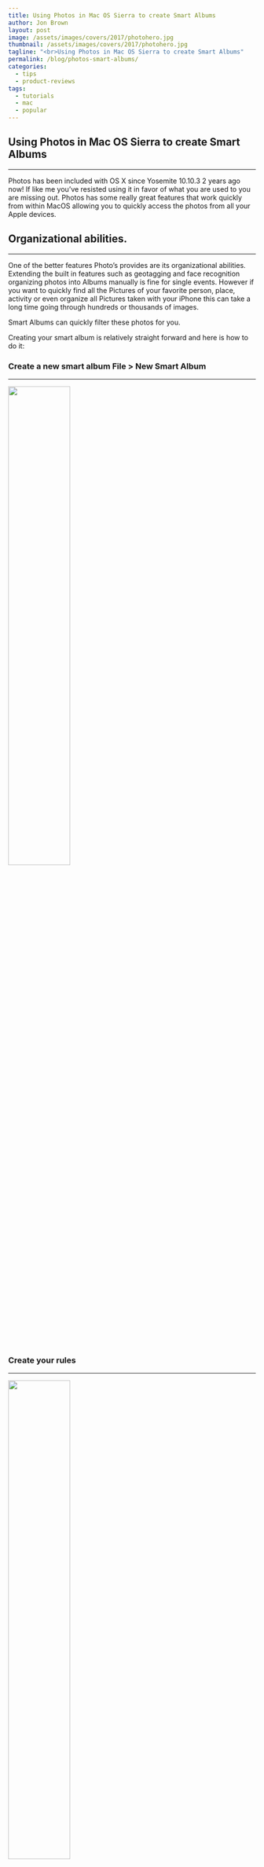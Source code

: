 ```yaml
---
title: Using Photos in Mac OS Sierra to create Smart Albums
author: Jon Brown
layout: post
image: /assets/images/covers/2017/photohero.jpg
thumbnail: /assets/images/covers/2017/photohero.jpg
tagline: "<br>Using Photos in Mac OS Sierra to create Smart Albums"
permalink: /blog/photos-smart-albums/
categories:
  - tips
  - product-reviews
tags:
  - tutorials
  - mac
  - popular
---
```

## Using Photos in Mac OS Sierra to create Smart Albums
---
Photos has been included with OS X since Yosemite 10.10.3 2 years ago now! If like me you’ve resisted using it in favor of what you are used to you are missing out. Photos has some really great features that work quickly from within MacOS allowing you to quickly access the photos from all your Apple devices.

## Organizational abilities.
---
One of the better features Photo’s provides are its organizational abilities. Extending the built in features such as geotagging and face recognition organizing photos into Albums manually is fine for single events.
However if you want to quickly find all the Pictures of your favorite person, place, activity or even organize all Pictures taken with your iPhone this can take a long time going through hundreds or thousands of images.

Smart Albums can quickly filter these photos for you.

Creating your smart album is relatively straight forward and here is how to do it:

### Create a new smart album File > New Smart Album
---
<img src="{{ site.site_cdn }}/assets/images/blog/2017/iphoto/Picture2.png" class="img-fluid rounded m-2" width="50%" />


### Create your rules
---
<img src="{{ site.site_cdn }}/assets/images/blog/2017/iphoto/Picture3.png" class="img-fluid rounded m-2" width="50%" />

here I’m keeping it simple you can see there are 1,243 “items” pictures were the camera model is an iphone. Obviously this is quite broad if we add another rule and choose Match “All” of the chosen rules we can really narrow down the images we are looking for:
 
<img src="{{ site.site_cdn }}/assets/images/blog/2017/iphoto/Picture4.png" class="img-fluid rounded m-2" width="50%" />

This time we have matched only 14 “items” so that’s all pictures taken of the person Peter using an iPhone by using two rules and Match “all”

### Using the more exact rule of IS
---
<img src="{{ site.site_cdn }}/assets/images/blog/2017/iphoto/Picture5.png" class="img-fluid rounded m-2" width="50%" />

This allows you to isolate the images further here a filter looking for all images with a “Camera Model” “NX5” returns the 655 images taken with that camera. Very handy when you want to quickly separate your Pro shots taken with a DSLR from your snaps taken with your phone.
 
If you need to get the Model of camera, ISO etc, to create the filter you can get this information from within Photos from the image itself , right click on a photo in the Photo’s app and choose get info.

<img src="{{ site.site_cdn }}/assets/images/blog/2017/iphoto/Picture6.png" class="img-fluid rounded m-2" width="50%" /> 

### Combine multiple different albums
---

You can even use a Smart Album to combine multiple different Albums that already exist! Really useful if you are putting together an Album as a gift for friends and family or a SlideShow for a presentation.
 
<img src="{{ site.site_cdn }}/assets/images/blog/2017/iphoto/Picture7.png" class="img-fluid rounded m-2" width="50%" />

### Easy Editing
---

Further edits to a Smart Album are straight forward just right click on the Album you wish to edit and choose Edit Smart Album.

<img src="{{ site.site_cdn }}/assets/images/blog/2017/iphoto/Picture8.png" class="img-fluid rounded m-2" width="50%" />

Photos has some really nice and easy to use image editing features when you’ve selected the photo you want to edit just click on the Edit button in the top right corner of the window (we’ll come back to this in another post!).

<img src="{{ site.site_cdn }}/assets/images/blog/2017/iphoto/Picture9.png" class="img-fluid rounded m-2" width="50%" />

## So to Recap!

### Create the Smart Album
---

File > New Smart Album or the keys:<kbd>⌥</kbd> + <kbd>⌘</kbd> + <kbd>N</kbd> Use a descriptive name for the Smart Album when you’ve got hundreds of Albums it will be easier to find “James and Helen’s Wedding”.

### Create your rules
---

Photo’s will by default find images that match ANY of the rules set, you may want it to match ALL.

### Add multiple Rules
---

Photo’s only adds one rule but press the <kbd>+</kbd> button to add another and better filter your images.
 
<img src="{{ site.site_cdn }}/assets/images/blog/2017/iphoto/Picture10.png" class="img-fluid rounded m-2" width="50%" />

### Add keywords
---

This needs to be done in advance of creating a Smart Album, Keywords is the name other apps refer to as Tags, or sometimes incorrectly Meta .
Right click on an image and insert keywords.

<img src="{{ site.site_cdn }}/assets/images/blog/2017/iphoto/Picture11.png" class="img-fluid rounded m-2" width="50%" />

Add a comma <kbd>,</kbd>” between each keyword you may want “wooden boats” rather than “wooden” and “boats”

